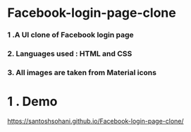 
# Facebook-login-page-clone

### 1 .A UI clone of Facebook login page 
### 2. Languages used : HTML and CSS 
### 3. All images are taken from Material icons

# 1 . Demo
https://santoshsohani.github.io/Facebook-login-page-clone/

